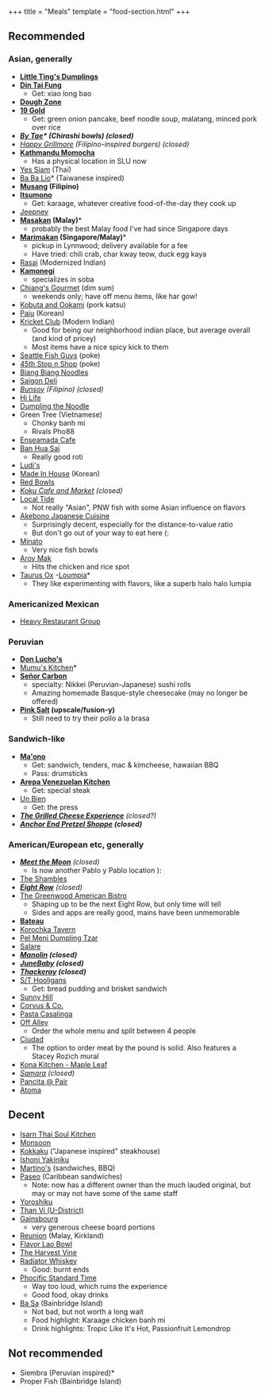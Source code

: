 +++
title = "Meals"
template = "food-section.html"
+++

## Recommended
### Asian, generally
- **[Little Ting's Dumplings](https://www.yelp.com/biz/little-tings-dumplings-seattle)**
- **[Din Tai Fung](https://www.dintaifungusa.com/us/locations/seattle-university-village.html)**
    - Get: xiao long bao
- **[Dough Zone](https://www.doughzonedumplinghouse.com/)**
- **[19 Gold](https://www.19goldseattle.com/)**
    - Get: green onion pancake, beef noodle soup, malatang, minced pork over rice
- _**[By Tae](https://www.instagram.com/bytaeseattle)* (Chirashi bowls) (closed)**_
- _[Happy Grillmore](https://www.facebook.com/HappyGrillmoreBurgers/) (Filipino-inspired burgers) (closed)_
- **[Kathmandu Momocha](https://www.kathmandumomocha.com/)**
    - Has a physical location in SLU now
- [Yes Siam](https://www.yessiamthaicafe.com/) (Thai)
- [Ba Ba Lio](https://www.babaliotaiwan.com/)* (Taiwanese inspired)
- **[Musang](https://www.musangseattle.com/) (Filipino)**
- **[Itsumono](https://itsumonoseattle.wixsite.com/home)**
    - Get: karaage, whatever creative food-of-the-day they cook up
- [Jeepney](https://www.jeepneycaphill.com/home)
- **[Masakan](https://www.instagram.com/masakanseattle/?hl=en) (Malay)***
    - probably the best Malay food I've had since Singapore days
- **[Marimakan](https://www.instagram.com/marimakanseattle/?hl=en) (Singapore/Malay)***
    - pickup in Lynnwood; delivery available for a fee
    - Have tried: chili crab, char kway teow, duck egg kaya
- [Rasai](https://rasaiwa.com/) (Modernized Indian)
- **[Kamonegi](https://www.kamonegiseattle.com/)**
    - specializes in soba
- [Chiang's Gourmet](https://chiangsgourmetseattle.com/) (dim sum)
    - weekends only; have off menu items, like har gow!
- [Kobuta and Ookami](https://www.kobutaandookami.com/) (pork katsu)
- [Paju](https://www.pajurestaurant.com/) (Korean)
- [Kricket Club](https://www.kricketclub.com/) (Modern Indian)
    - Good for being our neighborhood indian place, but average overall (and kind of pricey)
    - Most items have a nice spicy kick to them
- [Seattle Fish Guys](https://www.seattlefishguys.com/) (poke)
- [45th Stop n Shop](https://www.45thstopnshop.com/) (poke)
- [Biang Biang Noodles](https://www.biangbiangnoodles.com/)
- [Saigon Deli](https://www.yelp.com/biz/saigon-deli-seattle-2)
- _[Bunsoy](https://www.instagram.com/bunsoyseattle/) (Filipino) (closed)_
- [Hi Life](https://www.instagram.com/hilife_bainbridge/?hl=en)
- [Dumpling the Noodle](https://www.dumplingthenoodle.com/)
- Green Tree (Vietnamese)
    - Chonky banh mi
    - Rivals Pho88
- [Enseamada Cafe](https://www.instagram.com/enseamada/?hl=en)
- [Ban Hua Sai](https://banhuasai.com/)
    - Really good roti
- [Ludi's](https://www.ludisrestaurant.com/)
- [Made In House](https://www.eatmadeinhouse.com/) (Korean)
- [Red Bowls](https://www.yelp.com/biz/red-bowls-seattle)
- _[Koku Cafe and Market](https://kokucafemarket.com/) (closed)_
- [Local Tide](https://www.localtide.com/)
    - Not really "Asian", PNW fish with some Asian influence on flavors
- [Akebono Japanese Cuisine](https://www.instagram.com/akebono_seattle/)
    - Surprisingly decent, especially for the distance-to-value ratio
    - But don't go out of your way to eat here (:
- [Minato](https://minatoseattle.com/)
    - Very nice fish bowls
- [Aroy Mak](https://thairestaurantseattle.com/)
    - Hits the chicken and rice spot
- [Taurus Ox](https://www.taurusox.com)
 -[Loumpia](https://www.loumpia.com/)*
    - They like experimenting with flavors, like a superb halo halo lumpia

### Americanized Mexican
- [Heavy Restaurant Group](https://www.heavyrestaurantgroup.com/)

### Peruvian
- **[Don Lucho's](https://donluchosinseattle.com/)**
- [Mumu's Kitchen](https://www.instagram.com/mumuskitchen.seattle)*
- **[Señor Carbon](https://www.instagram.com/senorcarbonperuviancuisine/)**
    - specialty: Nikkei (Peruvian-Japanese) sushi rolls
    - Amazing homemade Basque-style cheesecake (may no longer be offered)
- **[Pink Salt](https://pinksaltseattle.com/) (upscale/fusion-y)**
    - Still need to try their pollo a la brasa

### Sandwich-like
- **[Ma'ono](https://www.maonoseattle.com/)**
    - Get: sandwich, tenders, mac & kimcheese, hawaiian BBQ
    - Pass: drumsticks
- **[Arepa Venezuelan Kitchen](https://www.facebook.com/ArepaVen/)**
    - Get: special steak
- [Un Bien](https://www.unbienseattle.com/)
    - Get: the press
- _**[The Grilled Cheese Experience](https://www.grilledcheeseseattle.com/)** (closed?)_
- _**[Anchor End Pretzel Shoppe](https://www.instagram.com/anchor_end_/?hl=en) (closed)**_

### American/European etc, generally
- _**[Meet the Moon](https://meetthemooncafe.com/)** (closed)_
    - Is now another Pablo y Pablo location ):
- [The Shambles](https://www.delimeatsbar.com/)
- _**[Eight Row](https://www.eightrow.com/)** (closed)_
- [The Greenwood American Bistro](https://www.thegreenwoodamericanbistro.com/)
    - Shaping up to be the next Eight Row, but only time will tell
    - Sides and apps are really good, mains have been unmemorable
- **[Bateau](https://www.restaurantbateau.com/)**
- [Korochka Tavern](https://www.korochkatavern.net/)
- [Pel Meni Dumpling Tzar](http://dumplingtzar.com/)
- [Salare](https://www.salarerestaurant.com/)
- _**[Manolin](https://www.manolinseattle.com/) (closed)**_
- _**[JuneBaby](https://www.junebabyseattle.com/) (closed)**_
- _**[Thackeray](https://www.yelp.com/biz/thackeray-seattle-2) (closed)**_
- [S/T Hooligans](https://www.sthooligans.com/)
    - Get: bread pudding and brisket sandwich
- [Sunny Hill](https://www.sunnyhillseattle.com/)
- [Corvus & Co.](https://www.corvusandcompany.com/)
- [Pasta Casalinga](https://pastacasalingaseattle.com/)
- [Off Alley](https://www.offalleyseattle.com/)
    - Order the whole menu and split between 4 people
- [Ciudad](https://www.ciudadseattle.com/)
    - The option to order meat by the pound is solid. Also features a Stacey Rozich mural
- [Kona Kitchen - Maple Leaf](https://konakitchen.com/)
- _[Samara](https://samaraseattle.com/) (closed)_
- [Pancita @ Pair](https://www.pairseattle.com/)
- [Atoma](https://www.atomaseattle.com/)

## Decent
- [Isarn Thai Soul Kitchen](https://www.isarnkitchen.com/)
- [Monsoon](https://monsoonrestaurants.com/seattle/)
- [Kokkaku](https://kokkakuseattle.com/) ("Japanese inspired" steakhouse)
- [Ishoni Yakiniku](https://www.instagram.com/ishoniseattle/?hl=en)
- [Martino's](https://www.martinos.net/) (sandwiches, BBQ)
- [Paseo](https://www.paseo.com/) (Caribbean sandwiches)
    - Note: now has a different owner than the much lauded original, but may or may not have some of the same staff 
- [Yoroshiku](https://www.yoroshikuseattle.com/)
- [Than Vi (U-District)](https://thanhvi.net/)
- [Gainsbourg](http://gainsbourglounge.com/)
    - very generous cheese board portions
- [Reunion](https://www.reunionmalaysian.com/) (Malay, Kirkland)
- [Flavor Lao Bowl](https://www.yelp.com/biz/flavor-lao-bowl-seattle)
- [The Harvest Vine](https://www.harvestvine.com/)
- [Radiator Whiskey](https://www.radiatorwhiskey.com/)
    - Good: burnt ends
- [Phocific Standard Time](https://www.instagram.com/pst.seattle/?hl=en)
    - Way too loud, which ruins the experience
    - Good food, okay drinks
- [Ba Sa](https://www.basabainbridgeisland.com/) (Bainbridge Island)
    - Not bad, but not worth a long wait
    - Food highlight: Karaage chicken banh mi 
    - Drink highlights: Tropic Like It's Hot, Passionfruit Lemondrop

## Not recommended
- Siembra (Peruvian inspired)*
- Proper Fish (Bainbridge Island)

